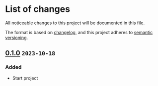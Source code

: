 # List of changes

All noticeable changes to this project will be documented in this file.

The format is based on [changelog][keepachangelog], and this project adheres
to [semantic versioning][semver].

## [0.1.0][] `2023-10-18`

### Added

* Start project

<!-- Links -->

[keepachangelog]: https://keepachangelog.com/ru/1.0.0/
[semver]: https://semver.org/spec/v2.0.0.html

<!-- Tags -->

[0.1.0]: https://github.com/sentoz/multi-sonarqube-scanner-cli/tree/0.1.0
